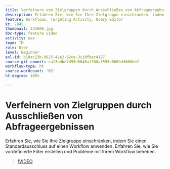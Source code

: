 ```yaml
---
title: Verfeinern von Zielgruppen durch Ausschließen von Abfrageergebnissen
description: Erfahren Sie, wie Sie Ihre Zielgruppe einschränken, indem Sie einen Standardausschluss auf einen Workflow anwenden. Erfahren Sie, wie Sie vordefinierte Filter erstellen und Probleme mit Ihrem Workflow beheben.
feature: Workflows, Targeting Activity, Query Editor
kt: 7845
thumbnail: 335609.jpg
doc-type: feature video
activity: use
team: TM
role: User
level: Beginner
exl-id: b10ac23b-8625-42e2-92ce-3c1dfbac4127
source-git-commit: ca13bdbd7d95e6646aff88af595e866bd3666bb2
workflow-type: ht
source-wordcount: '62'
ht-degree: 100%

---
```


# Verfeinern von Zielgruppen durch Ausschließen von Abfrageergebnissen

Erfahren Sie, wie Sie Ihre Zielgruppe einschränken, indem Sie einen Standardausschluss auf einen Workflow anwenden. Erfahren Sie, wie Sie vordefinierte Filter erstellen und Probleme mit Ihrem Workflow beheben.

>[!VIDEO](https://video.tv.adobe.com/v/335609?quality=12)
